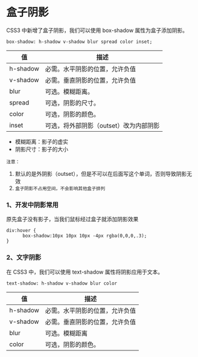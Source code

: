 # 盒子阴影

CSS3 中新增了盒子阴影，我们可以使用 box-shadow 属性为盒子添加阴影。

```
box-shadow: h-shadow v-shadow blur spread color inset;
```

| 值 | 描述 |
| --- | --- |
| h-shadow | 必需。水平阴影的位置，允许负值 |
| v-shadow | 必需。垂直阴影的位置，允许负值 |
| blur | 可选。模糊距离。 |
| spread | 可选，阴影的尺寸。 |
| color | 可选，阴影的颜色。 |
| inset | 可选，将外部阴影（outset）改为内部阴影 |

* 模糊距离：影子的虚实
* 阴影尺寸：影子的大小

`注意：`

1. 默认的是外阴影（outset），但是不可以在后面写这个单词，否则导致阴影无效
2. `盒子阴影不占用空间，不会影响其他盒子排列`

### 1、开发中阴影常用

原先盒子没有影子，当我们鼠标经过盒子就添加阴影效果

```
div:hover {
      box-shadow:10px 10px 10px -4px rgba(0,0,0,.3);     
}
```

### 2、文字阴影

在 CSS3 中，我们可以使用 text-shadow 属性将阴影应用于文本。

```
text-shadow: h-shadow v-shadow blur color
```

| 值 | 描述 |
| --- | --- |
| h-shadow | 必需。水平阴影的位置，允许负值 |
| v-shadow | 必需。垂直阴影的位置，允许负值 |
| blur | 可选。模糊距离 |
| color | 可选，阴影的颜色。 |
